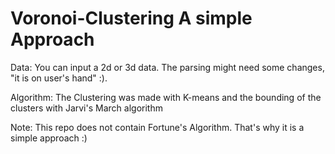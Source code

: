# Voronoi-Clustering A simple Approach
 
Data: You can input a 2d or 3d data. The parsing might need some changes, "it is on user's hand" :).

Algorithm: The Clustering was made with K-means and the bounding of the clusters with Jarvi's March algorithm

Note: This repo does not contain Fortune's Algorithm. That's why it is a simple approach :)
